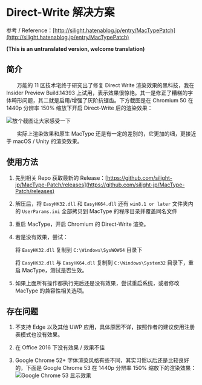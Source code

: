 # Direct-Write 解决方案

参考 / Reference：[http://silight.hatenablog.jp/entry/MacTypePatch](http://silight.hatenablog.jp/entry/MacTypePatch)

**(This is an untranslated version, welcome translation)**

## 简介
　　万能的 11 区技术宅终于研究出了修复 Direct Write 渲染效果的黑科技，我在 Insider Preview Build.14393 上试用，表示效果很惊艳。其一是修正了糟糕的字体畸形问题，其二就是启用/增强了灰阶抗锯齿。下方截图是在 Chromium 50 在 1440p 分辨率 150% 缩放下开启 Direct-Write 后的渲染效果：

![放个截图让大家感受一下](https://cloud.githubusercontent.com/assets/2133311/17010686/c5a335d8-4f38-11e6-95db-cae19fa2e7d3.png)

　　实际上渲染效果和原生 MacType 还是有一定的差别的，它更加的细，更接近于 macOS / Unity 的渲染效果。


## 使用方法

1. 先到相关 Repo 获取最新的 Release：[https://github.com/silight-jp/MacType-Patch/releases](https://github.com/silight-jp/MacType-Patch/releases)

2. 解压后，将 `EasyHK32.dll` 和 `EasyHK64.dll` 还有 `win8.1 or later` 文件夹内的 `UserParams.ini` 全部拷贝到 MacType 的程序目录并覆盖同名文件

3. 重启 MacType，开启 Chromium 的 Direct-Write 渲染。

4. 若是没有效果，尝试：

    将 `EasyHK32.dll` 复制到 `C:\Windows\SysWOW64` 目录下

    将 `EasyHK32.dll` 与 `EasyHK64.dll` 复制到 `C:\Windows\System32` 目录下，重启 MacType，测试是否生效。

5. 如果上面所有操作都执行完后还是没有效果，尝试重启系统，或者修改 MacType 的兼容性相关选项。


## 存在问题

1. 不支持 Edge 以及其他 UWP 应用，具体原因不详，按照作者的建议使用注册表模式也没有效果。

2. 在 Office 2016 下没有效果 / 效果不佳

3. Google Chrome 52+ 字体渲染风格有些不同，其实习惯以后还是比较良好的，下面是 Google Chrome 53 在 1440p 分辨率 150% 缩放下的渲染效果：
![Google Chrome 53 显示效果](https://cloud.githubusercontent.com/assets/2133311/17125030/95cf9b7e-5322-11e6-8cd2-b8899dc51427.png)
